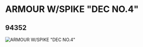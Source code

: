 # ARMOUR W/SPIKE "DEC NO.4"
## 94352
![ARMOUR W/SPIKE "DEC NO.4"](https://lc-www-live-s.legocdn.com/media/bricks/5/2/4614488.jpg)